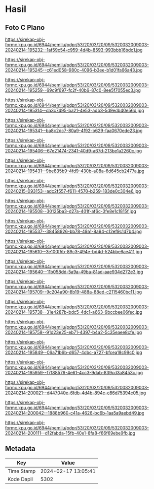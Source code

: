 # Hasil

## Foto C Plano

https://sirekap-obj-formc.kpu.go.id/6944/pemilu/pdpr/53/20/03/20/09/5320032009003-20240214-195232--1af59c54-c959-4d4b-8593-993bbb16bdc1.jpg

https://sirekap-obj-formc.kpu.go.id/6944/pemilu/pdpr/53/20/03/20/09/5320032009003-20240214-195245--c61ed058-980c-4096-b3ee-b1d01fa66a43.jpg

https://sirekap-obj-formc.kpu.go.id/6944/pemilu/pdpr/53/20/03/20/09/5320032009003-20240214-195259--69c9f697-fc2f-40b6-87c0-8ee5f7055ec3.jpg

https://sirekap-obj-formc.kpu.go.id/6944/pemilu/pdpr/53/20/03/20/09/5320032009003-20240214-195314--da3c7495-ba21-4e53-adb3-5d9edb40e56d.jpg

https://sirekap-obj-formc.kpu.go.id/6944/pemilu/pdpr/53/20/03/20/09/5320032009003-20240214-195341--ba8c2dc7-80a9-4f92-b629-faa0670ede23.jpg

https://sirekap-obj-formc.kpu.go.id/6944/pemilu/pdpr/53/20/03/20/09/5320032009003-20240214-195406--67e21474-2341-40d9-a67d-213be1a2260c.jpg

https://sirekap-obj-formc.kpu.go.id/6944/pemilu/pdpr/53/20/03/20/09/5320032009003-20240214-195431--9be835b9-4fd9-430b-a08a-6d645cb2477a.jpg

https://sirekap-obj-formc.kpu.go.id/6944/pemilu/pdpr/53/20/03/20/09/5320032009003-20240215-093153--adc2f557-f611-4570-b259-183de0c304e6.jpg

https://sirekap-obj-formc.kpu.go.id/6944/pemilu/pdpr/53/20/03/20/09/5320032009003-20240214-195508--30125ba3-d27a-401f-af6c-3fe8e1c1815f.jpg

https://sirekap-obj-formc.kpu.go.id/6944/pemilu/pdpr/53/20/03/20/09/5320032009003-20240214-195537--38458926-bb78-49a1-8a94-c12ef9c1d7b4.jpg

https://sirekap-obj-formc.kpu.go.id/6944/pemilu/pdpr/53/20/03/20/09/5320032009003-20240214-195610--3e100f5b-89c3-494e-bd4d-524bbe6ae411.jpg

https://sirekap-obj-formc.kpu.go.id/6944/pemilu/pdpr/53/20/03/20/09/5320032009003-20240214-195640--11b058dd-5a9a-49ba-81ad-aae934d272e3.jpg

https://sirekap-obj-formc.kpu.go.id/6944/pemilu/pdpr/53/20/03/20/09/5320032009003-20240214-195709--9c204a90-8b19-488a-88ed-c2115460bc11.jpg

https://sirekap-obj-formc.kpu.go.id/6944/pemilu/pdpr/53/20/03/20/09/5320032009003-20240214-195738--31e4287b-bdc5-4dc1-a663-9bccbee06fec.jpg

https://sirekap-obj-formc.kpu.go.id/6944/pemilu/pdpr/53/20/03/20/09/5320032009003-20240214-195758--91d23e25-eb71-4397-b4a2-5c35eaee8cfe.jpg

https://sirekap-obj-formc.kpu.go.id/6944/pemilu/pdpr/53/20/03/20/09/5320032009003-20240214-195849--06a71b6b-d657-4dbc-a727-bfcea18c99c0.jpg

https://sirekap-obj-formc.kpu.go.id/6944/pemilu/pdpr/53/20/03/20/09/5320032009003-20240214-195959--f7f88579-4e61-4cc3-9dab-839cd3a8453c.jpg

https://sirekap-obj-formc.kpu.go.id/6944/pemilu/pdpr/53/20/03/20/09/5320032009003-20240214-200021--d447040e-6fdb-4d4b-894c-c86d75394c05.jpg

https://sirekap-obj-formc.kpu.go.id/6944/pemilu/pdpr/53/20/03/20/09/5320032009003-20240214-200042--1888b960-c41a-4626-bc6b-1aa5a9aebd49.jpg

https://sirekap-obj-formc.kpu.go.id/6944/pemilu/pdpr/53/20/03/20/09/5320032009003-20240214-200111--d12fabda-15fb-40e1-8fa8-f66f69ebe9fb.jpg


## Metadata

| Key        | Value               |
| ---------- | ------------------- |
| Time Stamp | 2024-02-17 13:05:41 |
| Kode Dapil | 5302                |



